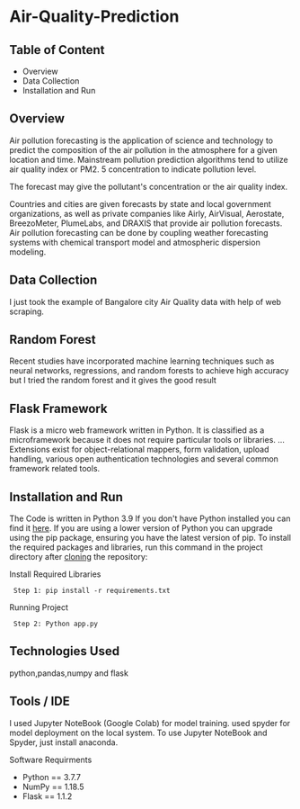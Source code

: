 # Air-Quality-Prediction

## Table of Content
  * Overview
  * Data Collection
  * Installation and Run 

## Overview
Air pollution forecasting is the application of science and technology to predict the composition of the air pollution in the atmosphere for a given location and time. Mainstream pollution prediction algorithms tend to utilize air quality index or PM2. 5 concentration to indicate pollution level.

The forecast may give the pollutant's concentration or the air quality index.

Countries and cities are given forecasts by state and local government organizations, as well as private companies like Airly, AirVisual, Aerostate, BreezoMeter, PlumeLabs, and DRAXIS that provide air pollution forecasts.
Air pollution forecasting can be done by coupling weather forecasting systems with chemical transport model and atmospheric dispersion modeling.

## Data Collection 

I just took the example of Bangalore city Air Quality data with help of web scraping.


## Random Forest

Recent studies have incorporated machine learning techniques such as neural networks, regressions, and random forests to achieve high accuracy but I tried the random forest and it gives the good result 

## Flask Framework
Flask is a micro web framework written in Python. It is classified as a microframework because it does not require particular tools or libraries. ... Extensions exist for object-relational mappers, form validation, upload handling, various open authentication technologies and several common framework related tools.

## Installation and Run
The Code is written in Python 3.9 If you don't have Python installed you can find it [here](https://www.python.org/downloads/). If you are using a lower version of Python you can upgrade using the pip package, ensuring you have the latest version of pip. To install the required packages and libraries, run this command in the project directory after [cloning](https://www.howtogeek.com/451360/how-to-clone-a-github-repository/) the repository:

Install Required Libraries

     Step 1: pip install -r requirements.txt
     
Running Project

     Step 2: Python app.py

## Technologies Used
python,pandas,numpy and flask
   
         
                            
## Tools / IDE
I used Jupyter NoteBook (Google Colab) for model training. used spyder for model deployment on the local system. To use Jupyter NoteBook and Spyder, just install anaconda.

Software Requirments
* Python == 3.7.7
* NumPy == 1.18.5
* Flask == 1.1.2
